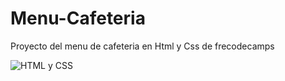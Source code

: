 # Menu-Cafeteria
Proyecto del menu de cafeteria en Html y Css de frecodecamps

![HTML y CSS]([https://raw.githubusercontent.com/parzibyte/WaterPy/master/assets/ImagenV1.png](https://github.com/boanguibe/menu-cafeteria/blob/main/HTML-and-CSS.jpg))
